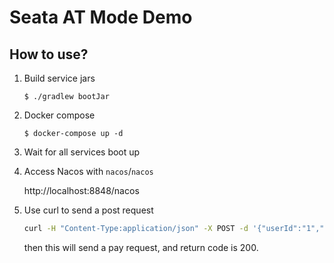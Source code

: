 Seata AT Mode Demo
==================

How to use?
-----------

1. Build service jars

    ```
    $ ./gradlew bootJar
    ```

1. Docker compose

    ```
    $ docker-compose up -d
    ``` 

1. Wait for all services boot up
   
1. Access Nacos with `nacos`/`nacos`

    http://localhost:8848/nacos

1. Use curl to send a post request

    ```bash
    curl -H "Content-Type:application/json" -X POST -d '{"userId":"1","commodityCode":"C201901140001","name":"水杯","count":2,"amount":"100"}' localhost:8084/at/business/buy
    ```
   
   then this will send a pay request, and return code is 200.